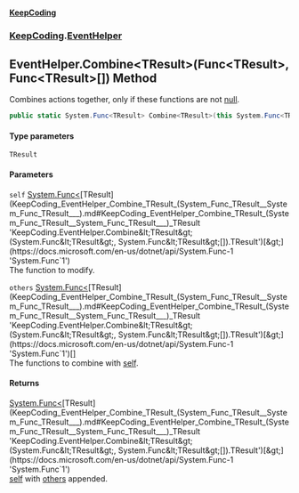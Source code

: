 #### [KeepCoding](index.md 'index')
### [KeepCoding](KeepCoding.md 'KeepCoding').[EventHelper](KeepCoding_EventHelper.md 'KeepCoding.EventHelper')
## EventHelper.Combine&lt;TResult&gt;(Func&lt;TResult&gt;, Func&lt;TResult&gt;[]) Method
Combines actions together, only if these functions are not [null](https://docs.microsoft.com/en-us/dotnet/csharp/language-reference/keywords/null 'https://docs.microsoft.com/en-us/dotnet/csharp/language-reference/keywords/null').  
```csharp
public static System.Func<TResult> Combine<TResult>(this System.Func<TResult> self, params System.Func<TResult>[] others);
```
#### Type parameters
<a name='KeepCoding_EventHelper_Combine_TResult_(System_Func_TResult__System_Func_TResult___)_TResult'></a>
`TResult`  
  
#### Parameters
<a name='KeepCoding_EventHelper_Combine_TResult_(System_Func_TResult__System_Func_TResult___)_self'></a>
`self` [System.Func&lt;](https://docs.microsoft.com/en-us/dotnet/api/System.Func-1 'System.Func`1')[TResult](KeepCoding_EventHelper_Combine_TResult_(System_Func_TResult__System_Func_TResult___).md#KeepCoding_EventHelper_Combine_TResult_(System_Func_TResult__System_Func_TResult___)_TResult 'KeepCoding.EventHelper.Combine&lt;TResult&gt;(System.Func&lt;TResult&gt;, System.Func&lt;TResult&gt;[]).TResult')[&gt;](https://docs.microsoft.com/en-us/dotnet/api/System.Func-1 'System.Func`1')  
The function to modify.
  
<a name='KeepCoding_EventHelper_Combine_TResult_(System_Func_TResult__System_Func_TResult___)_others'></a>
`others` [System.Func&lt;](https://docs.microsoft.com/en-us/dotnet/api/System.Func-1 'System.Func`1')[TResult](KeepCoding_EventHelper_Combine_TResult_(System_Func_TResult__System_Func_TResult___).md#KeepCoding_EventHelper_Combine_TResult_(System_Func_TResult__System_Func_TResult___)_TResult 'KeepCoding.EventHelper.Combine&lt;TResult&gt;(System.Func&lt;TResult&gt;, System.Func&lt;TResult&gt;[]).TResult')[&gt;](https://docs.microsoft.com/en-us/dotnet/api/System.Func-1 'System.Func`1')[[]](https://docs.microsoft.com/en-us/dotnet/api/System.Array 'System.Array')  
The functions to combine with [self](KeepCoding_EventHelper_Combine_TResult_(System_Func_TResult__System_Func_TResult___).md#KeepCoding_EventHelper_Combine_TResult_(System_Func_TResult__System_Func_TResult___)_self 'KeepCoding.EventHelper.Combine&lt;TResult&gt;(System.Func&lt;TResult&gt;, System.Func&lt;TResult&gt;[]).self').
  
#### Returns
[System.Func&lt;](https://docs.microsoft.com/en-us/dotnet/api/System.Func-1 'System.Func`1')[TResult](KeepCoding_EventHelper_Combine_TResult_(System_Func_TResult__System_Func_TResult___).md#KeepCoding_EventHelper_Combine_TResult_(System_Func_TResult__System_Func_TResult___)_TResult 'KeepCoding.EventHelper.Combine&lt;TResult&gt;(System.Func&lt;TResult&gt;, System.Func&lt;TResult&gt;[]).TResult')[&gt;](https://docs.microsoft.com/en-us/dotnet/api/System.Func-1 'System.Func`1')  
[self](KeepCoding_EventHelper_Combine_TResult_(System_Func_TResult__System_Func_TResult___).md#KeepCoding_EventHelper_Combine_TResult_(System_Func_TResult__System_Func_TResult___)_self 'KeepCoding.EventHelper.Combine&lt;TResult&gt;(System.Func&lt;TResult&gt;, System.Func&lt;TResult&gt;[]).self') with [others](KeepCoding_EventHelper_Combine_TResult_(System_Func_TResult__System_Func_TResult___).md#KeepCoding_EventHelper_Combine_TResult_(System_Func_TResult__System_Func_TResult___)_others 'KeepCoding.EventHelper.Combine&lt;TResult&gt;(System.Func&lt;TResult&gt;, System.Func&lt;TResult&gt;[]).others') appended.
